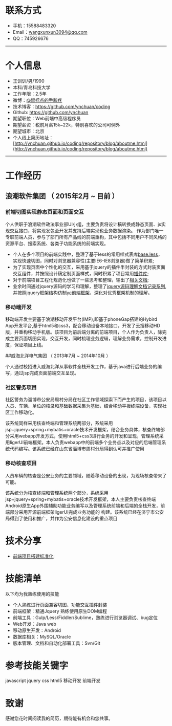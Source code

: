 # 联系方式
- 手机：15588483320 
- Email：wangxunxun3094@qq.com 
- QQ：745926676

---

# 个人信息

 - 王训训/男/1990 
 - 本科/青岛科技大学 
 - 工作年限：2.5年
 - 微博：[@鼠标点的手腕疼](http://weibo.com/1883606305) 
 - 技术博客：https://github.com/ynchuan/coding
 - Github: https://github.com/ynchuan
 - 期望职位：Web前端中高级程序员
 - 期望薪资：税前月薪15k~22k，特别喜欢的公司可例外
 - 期望城市：北京
 - 个人线上简历地址：[http://ynchuan.github.io/coding/repository/blog/aboutme.html](http://ynchuan.github.io/coding/repository/blog/aboutme.html)
 
---

# 工作经历

## 浪潮软件集团 （ 2015年2月 ~ 目前 ）

### 前端切图实现静态页面和页面交互
个人供职于浪潮软件政法事业部UI小组，主要负责将设计稿转换成静态页面、js实现交互接口，将实现发包至开发并支持后端实现也业务数据渲染。
作为部门唯一专职前端人员，参与了部门所有产品线的前端重构，其中包括不同用户不同风格的资源平台、搜索系统、各类子功能系统的前端实现。

- 个人在多个项目的前端实践中，整理了基于less的常用样式表库[base.less](../plugin/less/base.less)，实现快速切图，同时对浏览器兼容性(主要IE6-IE8浏览器)做了简单积累;
- 为了实现页面中个性化的交互，采用基于jquery的插件半封装的方式封装页面交互组件，并按照设计稿定制页面样式，同时积累了项目常用[插件库](https://github.com/ynchuan/coding);
- 对于前端项目工程化规范化也做了一些思考和整理，输出了[相关文档](项目搭建结构.md);
- 业余时间通过jquery源码的学习和理解，整理了[jquery源码理解文档记录系列](js_b/jquery-src.md),并按照jquery框架结构仿制[yc前端框架](../experiment/js_exp/nativejs/yc.js)，深化对优秀框架机制的理解。

### 移动端开发
移动端开发主要基于浪潮移动开发平台(IMP),即基于phoneGap搭建的Hybird App开发平台,基于html5和css3，配合移动设备本地接口，开发了云搜移动HD版，并重构移动手机版。该项目为前后端分离的前端项目，个人作为负责人，除完成主要页面切图实现，交互开发，同时梳理业务逻辑，理解业务需求，控制开发进度，保证项目上线。

 
##威海北洋电气集团 （ 2013年7月 ~ 2014年10月 ）

个人通过校招进入威海北洋从事软件全栈开发工作，基于java进行后端业务的编写，通过jsp完成页面前端交互呈现。

### 社区警务项目 
社区警务为淄博市公安局周村分局在社区工作领域探索下而产生的项目，该项目以人员、车辆、单位的核录和基础数据采集为基础，结合移动平板终端设备，实现社区工作移动化。

该系统同样采用核查终端和管理系统两部分，系统采用jsp+jquery+spring+mybatis+oracle技术开发框架，结合业务具体，核查终端部分采用webapp开发方式，使用html5+css3进行业务的开发和呈现，管理系统采用ligerUI前端框架。本人负责webapp中的前端多个业务点以及对应的后端管理系统代码编写。该系统已经在山东省淄博市周村分局得到认可并推广使用



### 移动核查项目 
人员车辆的核查是公安业务的主要领域，随着移动设备的出现，为现场核查带来了可能。

该系统分为核查终端和管理系统两个部分，系统采用jsp+jquery+spring+mybatis+oracle技术开发框架，本人主要负责核查终端Android原生App外围辅助功能业务编写以及管理系统前端和后端的全栈开发，前端部分采用开源前端框架ligerUI完成业务功能的 构建。该系统已经在济宁市公安局得到了使用和推广，并作为公安信息化建设的重点项目


# 技术分享

- [前端项目搭建标准化](项目搭建结构.md);

# 技能清单

以下均为我熟练使用的技能

- 个人熟练进行页面兼容切图、功能交互插件封装
- 前端框架：精通Jquery 熟练使用原生DOM编程
- 前端工具：Gulp/Less/Fiddler/Sublime，熟练进行浏览器调试、bug定位
- Web开发：Java web
- 移动原生开发：Android
- 数据库相关：MySQL/Oracle
- 版本管理、文档和自动化部署工具：Svn/Git

# 参考技能关键字

javascript jquery css html5 移动开发 前端开发


# 致谢
感谢您花时间阅读我的简历，期待能有机会和您共事。